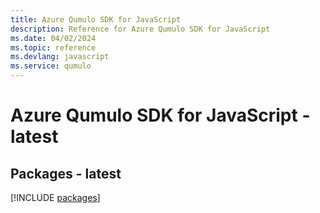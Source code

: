 ```yaml
---
title: Azure Qumulo SDK for JavaScript
description: Reference for Azure Qumulo SDK for JavaScript
ms.date: 04/02/2024
ms.topic: reference
ms.devlang: javascript
ms.service: qumulo
---
```

# Azure Qumulo SDK for JavaScript - latest
## Packages - latest
[!INCLUDE [packages](qumulo-index.md)]